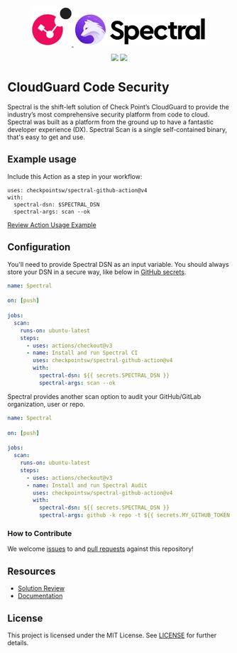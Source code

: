 <p>
    <br/>
    <br/>
    <p align="center">
    <a href="http://checkpoint.com"> 
        <img alt="CheckPoint logo" src="./cp_logo.svg" width="90"/>
    </a>
    <a href="http://spectralops.io"> 
        <img alt="SpectralOps logo" src="./spectral_logo.svg" width="300"/>
    </a>
    </p>
    <p align="center">
        <img src="https://github.com/spectralops/spectral-github-action/actions/workflows/main.yml/badge.svg"/>
        <img src="https://img.shields.io/badge/license-MIT-brightgreen"/>
    </p>
</p>

# CloudGuard Code Security
Spectral is the shift-left solution of Check Point’s CloudGuard to provide the industry’s most comprehensive security platform from code to cloud. Spectral was built as a platform from the ground up to have a fantastic developer experience (DX). Spectral Scan is a single self-contained binary, that's easy to get and use.

## Example usage
Include this Action as a step in your workflow:

```
uses: checkpointsw/spectral-github-action@v4
with:
  spectral-dsn: $SPECTRAL_DSN
  spectral-args: scan --ok
```

[Review Action Usage Example](.github/workflows/main.yml)

## Configuration
You'll need to provide Spectral DSN as an input variable. You should always store your DSN in a secure way, like below in [GitHub secrets](https://docs.github.com/en/actions/security-guides/encrypted-secrets).

```yaml
name: Spectral

on: [push]

jobs:
  scan:
    runs-on: ubuntu-latest
    steps:
      - uses: actions/checkout@v3
      - name: Install and run Spectral CI
        uses: checkpointsw/spectral-github-action@v4
        with:
          spectral-dsn: ${{ secrets.SPECTRAL_DSN }}
          spectral-args: scan --ok
```

Spectral provides another scan option to audit your GitHub/GitLab organization, user or repo.

```yaml
name: Spectral

on: [push]

jobs:
  scan:
    runs-on: ubuntu-latest
    steps:
      - uses: actions/checkout@v3
      - name: Install and run Spectral Audit
        uses: checkpointsw/spectral-github-action@v4
        with:
          spectral-dsn: ${{ secrets.SPECTRAL_DSN }}
          spectral-args: github -k repo -t ${{ secrets.MY_GITHUB_TOKEN }} https://github.com/checkpointsw/spectral-github-action --include-tags base,audit --ok
```

### How to Contribute
We welcome [issues](https://github.com/checkpointsw/spectral-github-action/issues) to and [pull requests](https://github.com/checkpointsw/spectral-github-action/pulls) against this repository!

## Resources
- [Solution Review](https://www.checkpoint.com/cloudguard/developer-security/)
- [Documentation](https://guides.spectralops.io/docs)

## License
This project is licensed under the MIT License. See [LICENSE](LICENSE) for further details.